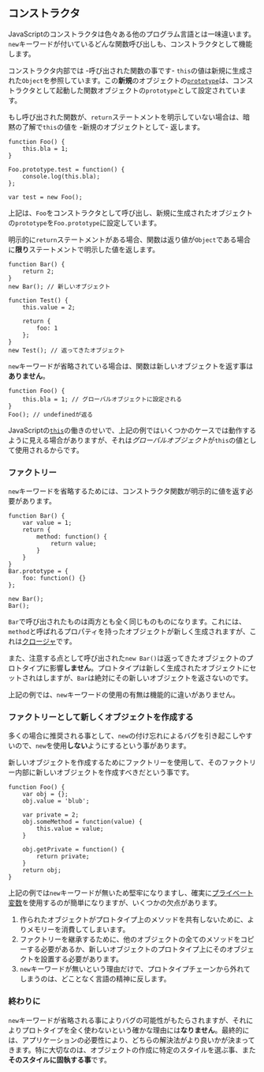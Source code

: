 ## コンストラクタ

JavaScriptのコンストラクタは色々ある他のプログラム言語とは一味違います。`new`キーワードが付いているどんな関数呼び出しも、コンストラクタとして機能します。

コンストラクタ内部では -呼び出された関数の事です- `this`の値は新規に生成された`Object`を参照しています。この**新規**のオブジェクトの[`prototype`](#object.prototype)は、コンストラクタとして起動した関数オブジェクトの`prototype`として設定されています。

もし呼び出された関数が、`return`ステートメントを明示していない場合は、暗黙の了解で`this`の値を -新規のオブジェクトとして- 返します。

    function Foo() {
        this.bla = 1;
    }

    Foo.prototype.test = function() {
        console.log(this.bla);
    };

    var test = new Foo();

上記は、`Foo`をコンストラクタとして呼び出し、新規に生成されたオブジェクトの`prototype`を`Foo.prototype`に設定しています。

明示的に`return`ステートメントがある場合、関数は返り値が`Object`である場合に**限り**ステートメントで明示した値を返します。

    function Bar() {
        return 2;
    }
    new Bar(); // 新しいオブジェクト

    function Test() {
        this.value = 2;

        return {
            foo: 1
        };
    }
    new Test(); // 返ってきたオブジェクト

`new`キーワードが省略されている場合は、関数は新しいオブジェクトを返す事は**ありません**。

    function Foo() {
        this.bla = 1; // グローバルオブジェクトに設定される
    }
    Foo(); // undefinedが返る

JavaScriptの[`this`](#function.this)の働きのせいで、上記の例ではいくつかのケースでは動作するように見える場合がありますが、それは*グローバルオブジェクト*が`this`の値として使用されるからです。

### ファクトリー

`new`キーワードを省略するためには、コンストラクタ関数が明示的に値を返す必要があります。

    function Bar() {
        var value = 1;
        return {
            method: function() {
                return value;
            }
        }
    }
    Bar.prototype = {
        foo: function() {}
    };

    new Bar();
    Bar();

`Bar`で呼び出されたものは両方とも全く同じものものになります。これには、`method`と呼ばれるプロパティを持ったオブジェクトが新しく生成されますが、これは[クロージャ](#function.closures)です。

また、注意する点として呼び出された`new Bar()`は返ってきたオブジェクトのプロトタイプに影響**しません**。プロトタイプは新しく生成されたオブジェクトにセットされはしますが、`Bar`は絶対にその新しいオブジェクトを返さないのです。

上記の例では、`new`キーワードの使用の有無は機能的に違いがありません。


### ファクトリーとして新しくオブジェクトを作成する

多くの場合に推奨される事として、`new`の付け忘れによるバグを引き起こしやすいので、`new`を使用**しない**ようにするという事があります。

新しいオブジェクトを作成するためにファクトリーを使用して、そのファクトリー内部に新しいオブジェクトを作成すべきだという事です。

    function Foo() {
        var obj = {};
        obj.value = 'blub';

        var private = 2;
        obj.someMethod = function(value) {
            this.value = value;
        }

        obj.getPrivate = function() {
            return private;
        }
        return obj;
    }

上記の例では`new`キーワードが無いため堅牢になりますし、確実に[プライベート変数](#function.closures)を使用するのが簡単になりますが、いくつかの欠点があります。

 1. 作られたオブジェクトがプロトタイプ上のメソッドを共有しないために、よりメモリーを消費してしまいます。
 2. ファクトリーを継承するために、他のオブジェクトの全てのメソッドをコピーする必要があるか、新しいオブジェクトのプロトタイプ上にそのオブジェクトを設置する必要があります。
 3. `new`キーワードが無いという理由だけで、プロトタイプチェーンから外れてしまうのは、どことなく言語の精神に反します。

### 終わりに

`new`キーワードが省略される事によりバグの可能性がもたらされますが、それによりプロトタイプを全く使わないという確かな理由には**なりません**。最終的には、アプリケーションの必要性により、どちらの解決法がより良いかが決まってきます。特に大切なのは、オブジェクトの作成に特定のスタイルを選ぶ事、また**そのスタイルに固執する事**です。


